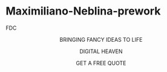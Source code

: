 # Maximiliano-Neblina-prework

<!DOCTYPE html>
<html lang="en">

<head>
  <meta charset="UTF-8">
  <meta name="viewport" content="width=device-width, initial-scale=1.0">
  <meta http-equiv="X-UA-Compatible" content="ie=edge">
  <title>Document</title>
  <link rel="stylesheet" href="reset.css">
  <link rel="stylesheet" href="style.css">
</head>
    
<body>
<div name = "assignment1" class = topleft >
<link rel="stylesheet" href="index.css.css">
        <p id = "top" align =  "left"> FDC </p>
</head>

<div class = middle>
        <p id = "1" align = "center"> BRINGING FANCY IDEAS TO LIFE </p>
        <p id = "2" align = "center"> DIGITAL HEAVEN </p>
        <p id = "3" align = "center"> GET A FREE QUOTE </p>
</div>
</body>
</div> 
